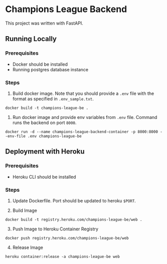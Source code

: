 # Champions League Backend

This project was written with FastAPI.

## Running Locally

### Prerequisites

- Docker should be installed
- Running postgres database instance

### Steps

1. Build docker image. Note that you should provide a `.env` file with the format as specified in `.env_sample.txt`.
```
docker build -t champions-league-be .
```

1. Run docker image and provide env variables from `.env` file. Command runs the backend on port `8000`.
```
docker run -d --name champions-league-backend-container -p 8000:8000 --env-file .env champions-league-be
```

## Deployment with Heroku

### Prerequisites

- Heroku CLI should be installed

### Steps

1. Update Dockerfile. Port should be updated to heroku `$PORT`.

2. Build Image
```
docker build -t registry.heroku.com/champions-league-be/web .
```

3. Push Image to Heroku Container Registry
```
docker push registry.heroku.com/champions-league-be/web
```

4. Release Image
```
heroku container:release -a champions-league-be web
```